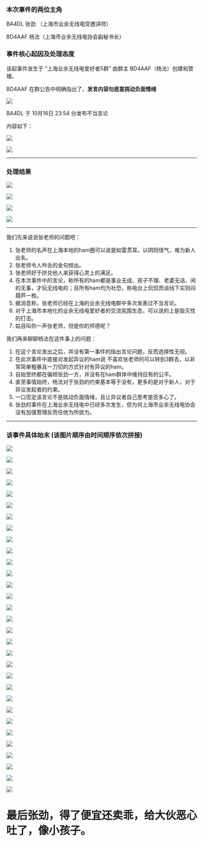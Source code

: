 
### 本次事件的两位主角

BA4DL 张劲   （上海市业余无线电受邀讲师）

BD4AAF 杨法（上海市业余无线电协会副秘书长）

### 事件核心起因及处理态度

该起事件发生于 “上海业余无线电爱好者5群” 由群主 BD4AAF（杨法）创建和管理。

BD4AAF 在群公告中明确指出了，**发言内容勿恶意挑动负面情绪**

![](images/image.png)

BA4DL 于 10月16日 23:54 分发布不当言论

内容如下：

![](images/image-3.png)

![](images/image-1.png)

---

### 处理结果

![](images/image-2.png)

![](images/image-4.png)

![](images/image-5.png)

![](images/image-6.png)


----

我们先来说说张老师的问题吧：

1. 张老师的名声在上海本地的ham圈可以说是如雷贯耳，以阴阳怪气，难为新人出名。
2. 张老师令人咋舌的金句频出。
3. 张老师好于挤兑他人来获得心灵上的满足。
4. 在本次事件中的言论，称所有的ham都是事业无成、孩子不理、老婆无话、闲的无事，才玩无线电的；且所有ham均为社恐，称电台上侃侃而谈线下实则闷葫芦一枚。
5. 据消息称，张老师已经在上海的业余无线电群中多次发表过不当言论。
6. 对于上海市本地化的业余无线电爱好者的交流氛围生态，可以说的上是毁灭性的打击。
7. 姑且叫你一声张老师，但是你的师德呢？

我们再来聊聊杨法在这件事上的问题：

1. 在这个言论发出之后，并没有第一事件的指出言论问题，反而选择性无视。
2. 在此次事件中直接对发起异议的ham说 不喜欢张老师的可以转到3群去，以非常简单粗暴且一刀切的方式针对有异议的ham。
3. 自始至终都在偏袒张劲一方，并没有在ham群体中维持应有的公平。
4. 直至事情始终，杨法对于张劲的约束基本等于没有，更多的是对于新人，对于异议发起者的约束。
5. 一口否定该言论不是挑动负面情绪，且让异议者自己思考是否多心了。
6. 张劲的事件在上海业余无线电中已经多次发生，但为何上海市业余无线电协会没有加强管理反而任他为所欲为。



-----

### 该事件具体始末 (该图片顺序由时间顺序依次拼接)



![](images/image-3.png)

![](images/image-1.png)

![](images/image-7.png)

![](images/image-9.png)

![](images/image-10.png)

![](images/image-8.png)

![](images/image-11.png)

![](images/image-12.png)

![](images/image-13.png)

![](images/image-14.png)

![](images/image-15.png)

![](images/image-16.png)

![](images/image-17.png)

![](images/image-18.png)

![](images/image-19.png)

![](images/image-20.png)

![](images/image-21.png)

![](images/image-22.png)

![](images/image-23.png)

![](images/image-24.png)

![](images/image-25.png)

![](images/image-26.png)

![](images/image-27.png)

![](images/image-28.png)

![](images/image-29.png)

![](images/image-30.png)

![](images/image-31.png)

![](images/image-32.png)

![](images/image-33.png)

![](images/image-34.png)

![](images/image-35.png)

# 最后张劲，得了便宜还卖乖，给大伙恶心吐了，像小孩子。
